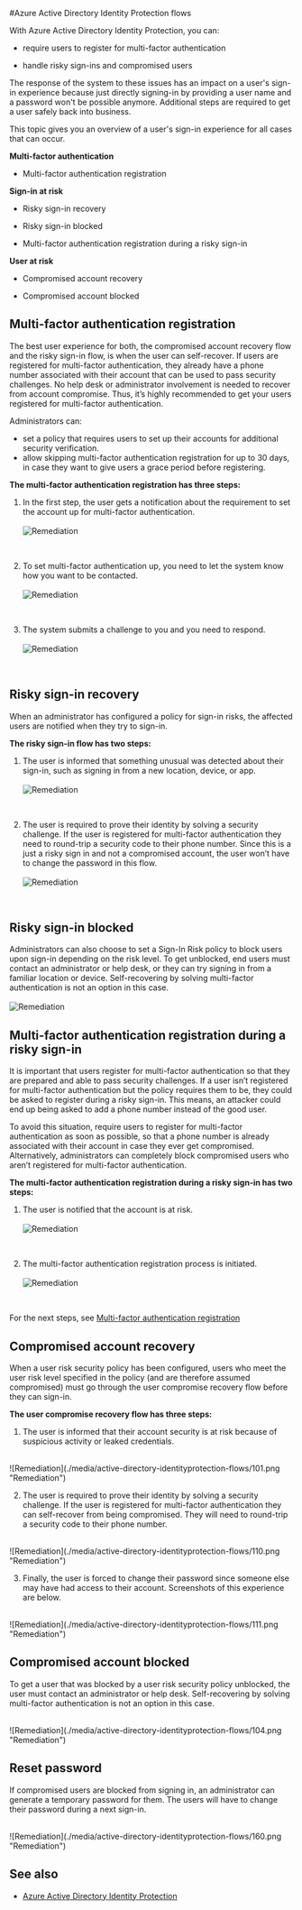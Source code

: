 <properties
	pageTitle="Azure Active Directory Identity Protection flows| Microsoft Azure"
	description="Provides an overview of the user experience when Identity Protection has mitigated or remediated a user or when multi-factor authentication is required by a policy."
	services="active-directory"
	keywords="azure active directory identity protection, cloud app discovery, managing applications, security, risk, risk level, vulnerability, security policy"
	documentationCenter=""
	authors="markusvi"
	manager="stevenpo"
	editor=""/>

<tags
	ms.service="active-directory"
	ms.workload="identity"
	ms.tgt_pltfrm="na"
	ms.devlang="na"
	ms.topic="article"
	ms.date="03/10/2016"
	ms.author="markvi"/>

#Azure Active Directory Identity Protection flows

With Azure Active Directory Identity Protection, you can:

- require users to register for multi-factor authentication

- handle risky sign-ins and compromised users

The response of the system to these issues has an impact on a user's sign-in experience because just directly signing-in by providing a user name and a password won't be possible anymore. Additional steps are required to get a user safely back into business.

This topic gives you an overview of a user's sign-in experience for all cases that can occur.

**Multi-factor authentication**

- Multi-factor authentication registration



**Sign-in at risk**

- Risky sign-in recovery

- Risky sign-in blocked

- Multi-factor authentication registration during a risky sign-in
 

**User at risk**

- Compromised account recovery

- Compromised account blocked




## Multi-factor authentication registration

The best user experience for both, the compromised account recovery flow and the risky sign-in flow, is when the user can self-recover. If users are registered for multi-factor authentication, they already have a phone number associated with their account that can be used to pass security challenges. No help desk or administrator involvement is needed to recover from account compromise. Thus, it’s highly recommended to get your users registered for multi-factor authentication. 

Administrators can:

- set a policy that requires users to set up their accounts for additional security verification. 
- allow skipping multi-factor authentication registration for up to 30 days, in case they want to give users a grace period before registering.

**The multi-factor authentication registration has three steps:**

1. In the first step, the user gets a notification about the requirement to set the account up for multi-factor authentication. 
<br><br>
![Remediation](./media/active-directory-identityprotection-flows/140.png "Remediation")
<br>


2. To set multi-factor authentication up, you need to let the system know how you want to be contacted.
<br><br>
![Remediation](./media/active-directory-identityprotection-flows/141.png "Remediation")
<br>
 
3. The system submits a challenge to you and you need to respond.
<br><br>
![Remediation](./media/active-directory-identityprotection-flows/142.png "Remediation")
<br>

 



## Risky sign-in recovery

When an administrator has configured a policy for sign-in risks, the affected users are notified when they try to sign-in. 

**The risky sign-in flow has two steps:** 

1. The user is informed that something unusual was detected about their sign-in, such as signing in from a new location, device, or app. 
<br><br>
![Remediation](./media/active-directory-identityprotection-flows/120.png "Remediation")
<br>

2. The user is required to prove their identity by solving a security challenge. If the user is registered for multi-factor authentication they need to round-trip a security code to their phone number. Since this is a just a risky sign in and not a compromised account, the user won’t have to change the password in this flow. 
<br><br>
![Remediation](./media/active-directory-identityprotection-flows/121.png "Remediation")
<br>



 
## Risky sign-in blocked
Administrators can also choose to set a Sign-In Risk policy to block users upon sign-in depending on the risk level. To get unblocked, end users must contact an administrator or help desk, or they can try signing in from a familiar location or device. Self-recovering by solving multi-factor authentication is not an option in this case.
<br><br>
![Remediation](./media/active-directory-identityprotection-flows/200.png "Remediation")
<br>



## Multi-factor authentication registration during a risky sign-in

It is important that users register for multi-factor authentication so that they are prepared and able to pass security challenges. If a user isn’t registered for multi-factor authentication but the policy requires them to be, they could be asked to register during a risky sign-in. This means, an attacker could end up being asked to add a phone number instead of the good user. 

To avoid this situation, require users to register for multi-factor authentication as soon as possible, so that a phone number is already associated with their account in case they ever get compromised. Alternatively, administrators can completely block compromised users who aren’t registered for multi-factor authentication.

**The multi-factor authentication registration during a risky sign-in has two steps:** 

1. The user is notified that the account is at risk. 
<br><br>
![Remediation](./media/active-directory-identityprotection-flows/150.png "Remediation")
<br>

2. The multi-factor authentication registration process is initiated.
<br><br>
![Remediation](./media/active-directory-identityprotection-flows/151.png "Remediation")
<br> 

For the next steps, see [Multi-factor authentication registration](#multi-factor-authentication-registration)




## Compromised account recovery

When a user risk security policy has been configured, users who meet the user risk level specified in the policy (and are therefore assumed compromised) must go through the user compromise recovery flow before they can sign-in. 

**The user compromise recovery flow has three steps:**

1. The user is informed that their account security is at risk because of suspicious activity or leaked credentials.

<br>
![Remediation](./media/active-directory-identityprotection-flows/101.png "Remediation")
<br> 

2.	The user is required to prove their identity by solving a security challenge. If the user is registered for multi-factor authentication they can self-recover from being compromised. They will need to round-trip a security code to their phone number. 

<br>
![Remediation](./media/active-directory-identityprotection-flows/110.png "Remediation")
<br>


3.	Finally, the user is forced to change their password since someone else may have had access to their account. 
Screenshots of this experience are below.
 
<br>
![Remediation](./media/active-directory-identityprotection-flows/111.png "Remediation")
<br>



## Compromised account blocked 

To get a user that was blocked by a user risk security policy unblocked, the user must contact an administrator or help desk. Self-recovering by solving multi-factor authentication is not an option in this case.

<br>
![Remediation](./media/active-directory-identityprotection-flows/104.png "Remediation")
<br>



 
## Reset password

If compromised users are blocked from signing in, an administrator can generate a temporary password for them. The users will have to change their password during a next sign-in.

<br>
![Remediation](./media/active-directory-identityprotection-flows/160.png "Remediation")
<br> 


 




 

## See also

- [Azure Active Directory Identity Protection](active-directory-identityprotection.md) 